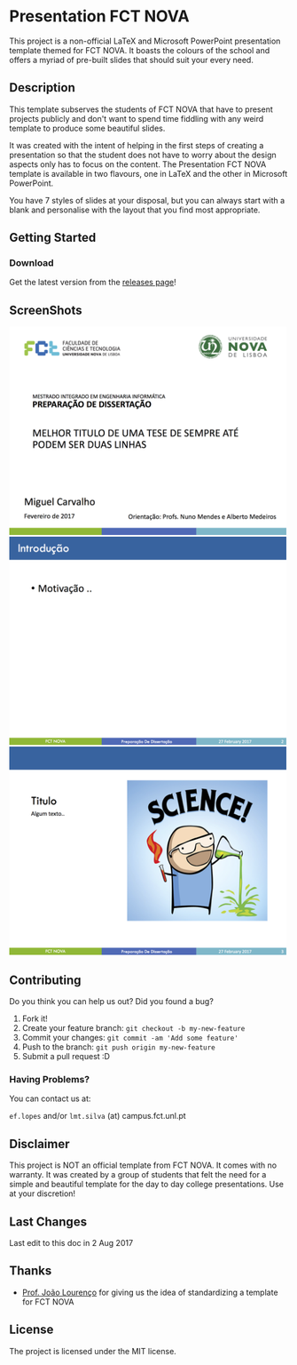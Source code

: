 # Presentation FCT NOVA

This project is a non-official LaTeX and Microsoft PowerPoint presentation template themed for FCT NOVA.
It boasts the colours of the school and offers a myriad of pre-built slides that should suit your every need.

## Description

This template subserves the students of FCT NOVA that have to present projects publicly and don't want to spend time fiddling with any weird template to produce some beautiful slides. 

It was created with the intent of helping in the first steps of creating a presentation so that the student does not have to worry about the design aspects only has to focus on the content.
The Presentation FCT NOVA template is available in two flavours, one in LaTeX and the other in Microsoft PowerPoint.

You have 7 styles of slides at your disposal, but you can always start with a blank and personalise with the layout that you find most appropriate.

## Getting Started

### Download
Get the latest version from the [releases page](https://github.com/filipedu11/presentationfct/releases)!

## ScreenShots

<img src="https://github.com/filipedu11/presentationfct/raw/master/powerpoint/figures/ScreenShot_1.png" width="500">

<img src="https://github.com/filipedu11/presentationfct/raw/master/powerpoint/figures/ScreenShot_2.png" width="500">

<img src="https://github.com/filipedu11/presentationfct/raw/master/powerpoint/figures/ScreenShot_3.png" width="500">

## Contributing

Do you think you can help us out? 
Did you found a bug? 

1. Fork it!
2. Create your feature branch: `git checkout -b my-new-feature`
3. Commit your changes: `git commit -am 'Add some feature'`
4. Push to the branch: `git push origin my-new-feature`
5. Submit a pull request :D

### Having Problems?
You can contact us at:

`ef.lopes` and/or `lmt.silva` (at) campus.fct.unl.pt


## Disclaimer

This project is NOT an official template from FCT NOVA. It comes with no warranty. It was created by a group of students that felt the need for a simple and beautiful template for the day to day college presentations.
Use at your discretion!

##  Last Changes

Last edit to this doc in 2 Aug 2017

## Thanks
* [Prof. João Lourenço](https://github.com/joaomlourenco) for giving us the idea of standardizing a template for FCT NOVA

## License

The project is licensed under the MIT license.

